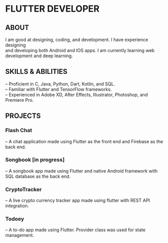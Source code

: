 # FLUTTER DEVELOPER

## ABOUT  
I am good at designing, coding, and development. I have experience designing  
and developing both Android and IOS apps. I am currently learning web  
development and deep learning.  

## SKILLS & ABILITIES  
– Proficient in C, Java, Python, Dart, Kotlin, and SQL.  
– Familiar with Flutter and TensorFlow frameworks.  
– Experienced in Adobe XD, After Effects, Illustrator, Photoshop, and Premiere Pro.  

## PROJECTS  
### Flash Chat  
– A chat application made using Flutter as the front end and Firebase as the back end.  
### Songbook [in progress] 
– A songbook app made using Flutter and native Android framework with SQL database as the back end.  
### CryptoTracker  
– A live crypto currency tracker app made using flutter with REST API integration.  
### Todoey  
– A to-do app made using Flutter. Provider class was used for state management.  
